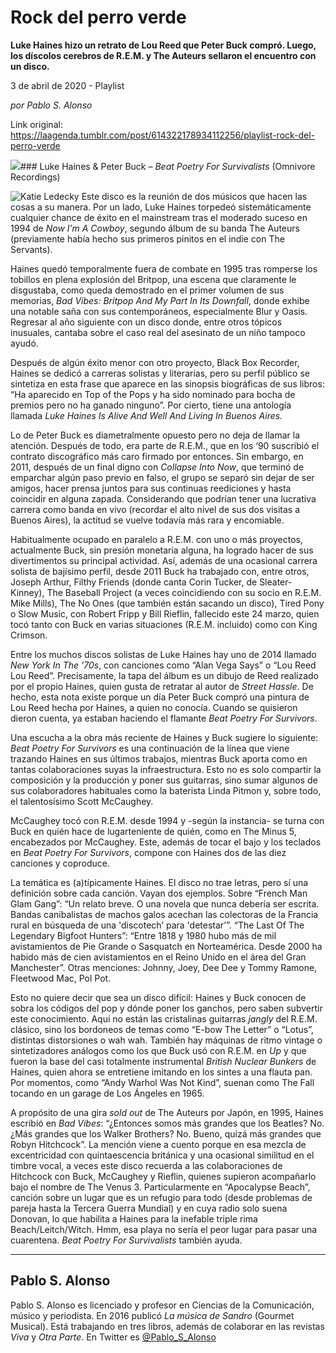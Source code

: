 # Rock del perro verde

**Luke Haines hizo un retrato de Lou Reed que Peter Buck compró. Luego, los díscolos cerebros de R.E.M. y The Auteurs sellaron el encuentro con un disco.**

3 de abril de 2020 - Playlist

_por Pablo S. Alonso_

Link original: https://laagenda.tumblr.com/post/614322178934112256/playlist-rock-del-perro-verde

![](https://64.media.tumblr.com/ccd88f7cce1e64208c29ee98a0561d51/ffae1a2c9848aabc-be/s500x750/544134c593f5fdef2f6d70f0f821bdd83309bdcd.jpg)### Luke Haines & Peter Buck – *Beat Poetry For Survivalists* (Omnivore Recordings)

![Katie Ledecky](https://64.media.tumblr.com/235b9f7d67a4ec0b2c6376d9477bfd0a/ffae1a2c9848aabc-ed/s400x600/33805f1505886c3204cc6a35e7b4ab7c1d73c430.jpg)
Este disco es la reunión de dos músicos que hacen las cosas a su manera. Por un lado, Luke Haines torpedeó sistemáticamente cualquier chance de éxito en el mainstream tras el moderado suceso en 1994 de *Now I’m A Cowboy*, segundo álbum de su banda The Auteurs (previamente había hecho sus primeros pinitos en el indie con The Servants). 

Haines quedó temporalmente fuera de combate en 1995 tras romperse los tobillos en plena explosión del Britpop, una escena que claramente le disgustaba, como queda demostrado en el primer volumen de sus memorias, *Bad Vibes: Britpop And My Part In Its Downfall*, donde exhibe una notable saña con sus contemporáneos, especialmente Blur y Oasis. Regresar al año siguiente con un disco donde, entre otros tópicos inusuales, cantaba sobre el caso real del asesinato de un niño tampoco ayudó. 

Después de algún éxito menor con otro proyecto, Black Box Recorder, Haines se dedicó a carreras solistas y literarias, pero su perfil público se sintetiza en esta frase que aparece en las sinopsis biográficas de sus libros: “Ha aparecido en Top of the Pops y ha sido nominado para bocha de premios pero no ha ganado ninguno”. Por cierto, tiene una antología llamada *Luke Haines Is Alive And Well And Living In Buenos Aires.*

Lo de Peter Buck es diametralmente opuesto pero no deja de llamar la atención. Después de todo, era parte de R.E.M., que en los ‘90 suscribió el contrato discográfico más caro firmado por entonces. Sin embargo, en 2011, después de un final digno con *Collapse Into Now*, que terminó de emparchar algún paso previo en falso, el grupo se separó sin dejar de ser amigos, hacer prensa juntos para sus continuas reediciones y hasta coincidir en alguna zapada. Considerando que podrían tener una lucrativa carrera como banda en vivo (recordar el alto nivel de sus dos visitas a Buenos Aires), la actitud se vuelve todavía más rara y encomiable.

Habitualmente ocupado en paralelo a R.E.M. con uno o más proyectos, actualmente Buck, sin presión monetaria alguna, ha logrado hacer de sus divertimentos su principal actividad. Así, además de una ocasional carrera solista de bajísimo perfil, desde 2011 Buck ha trabajado con, entre otros, Joseph Arthur, Filthy Friends (donde canta Corin Tucker, de Sleater-Kinney), The Baseball Project (a veces coincidiendo con su socio en R.E.M. Mike Mills), The No Ones (que también están sacando un disco), Tired Pony o Slow Music, con Robert Fripp y Bill Rieflin, fallecido este 24 marzo, quien tocó tanto con Buck en varias situaciones (R.E.M. incluido) como con King Crimson. 

Entre los muchos discos solistas de Luke Haines hay uno de 2014 llamado *New York In The '70s*, con canciones como “Alan Vega Says” o “Lou Reed Lou Reed”. Precisamente, la tapa del álbum es un dibujo de Reed realizado por el propio Haines, quien gusta de retratar al autor de *Street Hassle*. De hecho, esta nota existe porque un día Peter Buck compró una pintura de Lou Reed hecha por Haines, a quien no conocía. Cuando se quisieron dieron cuenta, ya estaban haciendo el flamante *Beat Poetry For Survivors*.

Una escucha a la obra más reciente de Haines y Buck sugiere lo siguiente: *Beat Poetry For Survivors* es una continuación de la línea que viene trazando Haines en sus últimos trabajos, mientras Buck aporta como en tantas colaboraciones suyas la infraestructura. Esto no es solo compartir la composición y la producción y poner sus guitarras, sino sumar algunos de sus colaboradores habituales como la baterista Linda Pitmon y, sobre todo, el talentosísimo Scott McCaughey. 

McCaughey tocó con R.E.M. desde 1994 y -según la instancia- se turna con Buck en quién hace de lugarteniente de quién, como en The Minus 5, encabezados por McCaughey. Este, además de tocar el bajo y los teclados en *Beat Poetry For Survivors*, compone con Haines dos de las diez canciones y coproduce.

La temática es (a)típicamente Haines. El disco no trae letras, pero sí una definición sobre cada canción. Vayan dos ejemplos. Sobre “French Man Glam Gang”: “Un relato breve. O una novela que nunca debería ser escrita. Bandas canibalistas de machos galos acechan las colectoras de la Francia rural en búsqueda de una 'discotech’ para 'detestar’”. “The Last Of The Legendary Bigfoot Hunters”: “Entre 1818 y 1980 hubo más de mil avistamientos de Pie Grande o Sasquatch en Norteamérica. Desde 2000 ha habido más de cien avistamientos en el Reino Unido en el área del Gran Manchester”. Otras menciones: Johnny, Joey, Dee Dee y Tommy Ramone, Fleetwood Mac, Pol Pot.

Esto no quiere decir que sea un disco difícil: Haines y Buck conocen de sobra los códigos del pop y dónde poner los ganchos, pero saben subvertir este conocimiento. Aquí no están las cristalinas guitarras *jangly* del R.E.M. clásico, sino los bordoneos de temas como “E-bow The Letter” o “Lotus”, distintas distorsiones o wah wah. También hay máquinas de ritmo vintage o sintetizadores análogos como los que Buck usó con R.E.M. en *Up* y que fueron la base del casi totalmente instrumental *British Nuclear Bunkers* de Haines, quien ahora se entretiene imitando en los sintes a una flauta pan. Por momentos, como “Andy Warhol Was Not Kind”, suenan como The Fall tocando en un garage de Los Ángeles en 1965.

A propósito de una gira *sold out* de The Auteurs por Japón, en 1995, Haines escribió en *Bad Vibes*: “¿Entonces somos más grandes que los Beatles? No. ¿Más grandes que los Walker Brothers? No. Bueno, quizá más grandes que Robyn Hitchcock”. La mención viene a cuento porque en esa mezcla de excentricidad con quintaescencia británica y una ocasional similitud en el timbre vocal, a veces este disco recuerda a las colaboraciones de Hitchcock con Buck, McCaughey y Rieflin, quienes supieron acompañarlo bajo el nombre de The Venus 3. Particularmente en “Apocalypse Beach”, canción sobre un lugar que es un refugio para todo (desde problemas de pareja hasta la Tercera Guerra Mundial) y en cuya radio solo suena Donovan, lo que habilita a Haines para la inefable triple rima Beach/Leitch/Witch. Hmm, esa playa no sería el peor lugar para pasar una cuarentena. *Beat Poetry For Survivalists* también ayuda.

  




---

Pablo S. Alonso
---------------

 Pablo S. Alonso es licenciado y profesor en Ciencias de la Comunicación, músico y periodista. En 2016 publicó *La música de Sandro* (Gourmet Musical). Está trabajando en tres libros, además de colaborar en las revistas *Viva* y *Otra Parte*. En Twitter es [@Pablo\_S\_Alonso](https://twitter.com/pablo_s_alonso) 

